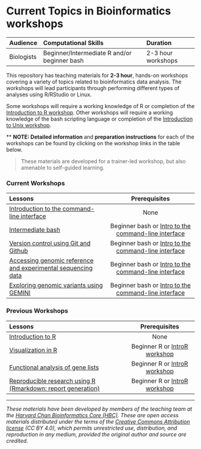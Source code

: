 # Current Topics in Bioinformatics workshops

| Audience | Computational Skills | Duration |
:----------|:----------|:----------|
| Biologists | Beginner/Intermediate R and/or beginner bash | 2-3 hour workshops |


This repository has teaching materials for **2-3 hour**, hands-on workshops covering a variety of topics related to bioinformatics data analysis. The workshops will lead participants through performing different types of analyses using R/RStudio or Linux. 

Some workshops will require a working knowledge of R or completion of the [Introduction to R workshop](https://github.com/hbctraining/Intro-to-R). Other workshops will require a working knowledge of the bash scripting language or completion of the [Introduction to Unix workshop](https://github.com/hbctraining/Intro-to-Unix).

** **NOTE: Detailed information** and **preparation instructions** for each of the workshops can be found by clicking on the workshop links in the table below.

> These materials are developed for a trainer-led workshop, but also amenable to self-guided learning.

### Current Workshops

| Lessons        | Prerequisites |
|:---------------|:-------------:|
| [Introduction to the command-line interface](https://hbctraining.github.io/Training-modules/Intro_shell/) | None |
| [Intermediate bash](https://hbctraining.github.io/Training-modules/Intermediate_shell/) | Beginner bash or [Intro to the command-line interface](https://hbctraining.github.io/Training-modules/Intro_shell/) |
| [Version control using Git and Github](https://hbctraining.github.io/Training-modules/Git-Github) | Beginner bash or [Intro to the command-line interface](https://hbctraining.github.io/Training-modules/Intro_shell/)  |
| [Accessing genomic reference and experimental sequencing data](https://hbctraining.github.io/Accessing_public_genomic_data) | Beginner bash or [Intro to the command-line interface](https://hbctraining.github.io/Training-modules/Intro_shell/)  |
| [Exploring genomic variants using GEMINI](https://hbctraining.github.io/Training-modules/Exploring_variants_with_GEMINI) | Beginner bash or [Intro to the command-line interface](https://hbctraining.github.io/Training-modules/Intro_shell/) |

### Previous Workshops

| Lessons        | Prerequisites |
|:---------------|:-------------:|
| [Introduction to R](https://hbctraining.github.io/Training-modules/IntroR_ggplot2/) | None |
| [Visualization in R](https://hbctraining.github.io/Training-modules/Visualization_in_R/) | Beginner R or [IntroR workshop](https://hbctraining.github.io/Intro-to-R/) |
| [Functional analysis of gene lists](https://hbctraining.github.io/Training-modules/DGE-functional-analysis/) | Beginner R or [IntroR workshop](https://hbctraining.github.io/Intro-to-R/) |
| [Reproducible research using R (Rmarkdown: report generation)](https://hbctraining.github.io/Training-modules/Rmarkdown/) | Beginner R or [IntroR workshop](https://hbctraining.github.io/Intro-to-R/) |

***

*These materials have been developed by members of the teaching team at the [Harvard Chan Bioinformatics Core (HBC)](http://bioinformatics.sph.harvard.edu/). These are open access materials distributed under the terms of the [Creative Commons Attribution license](https://creativecommons.org/licenses/by/4.0/) (CC BY 4.0), which permits unrestricted use, distribution, and reproduction in any medium, provided the original author and source are credited.*
